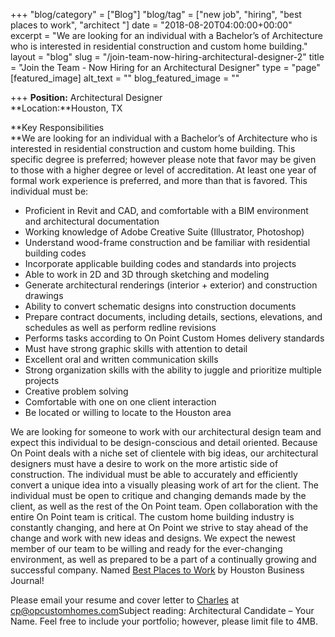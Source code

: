 +++
"blog/category" = ["Blog"]
"blog/tag" = ["new job", "hiring", "best places to work", "architect "]
date = "2018-08-20T04:00:00+00:00"
excerpt = "We are looking for an individual with a Bachelor’s of Architecture who is interested in residential construction and custom home building."
layout = "blog"
slug = "/join-team-now-hiring-architectural-designer-2"
title = "Join the Team - Now Hiring for an Architectural Designer"
type = "page"
[featured_image]
alt_text = ""
blog_featured_image = ""

+++
**Position:** Architectural Designer  
**Location:**Houston, TX

**Key Responsibilities  
**We are looking for an individual with a Bachelor’s of Architecture who is interested in residential construction and custom home building. This specific degree is preferred; however please note that favor may be given to those with a higher degree or level of accreditation. At least one year of formal work experience is preferred, and more than that is favored. This individual must be:

* Proficient in Revit and CAD, and comfortable with a BIM environment and architectural documentation
* Working knowledge of Adobe Creative Suite (Illustrator, Photoshop)
* Understand wood-frame construction and be familiar with residential building codes
* Incorporate applicable building codes and standards into projects
* Able to work in 2D and 3D through sketching and modeling
* Generate architectural renderings (interior + exterior) and construction drawings
* Ability to convert schematic designs into construction documents
* Prepare contract documents, including details, sections, elevations, and schedules as well as perform redline revisions
* Performs tasks according to On Point Custom Homes delivery standards
* Must have strong graphic skills with attention to detail
* Excellent oral and written communication skills
* Strong organization skills with the ability to juggle and prioritize multiple projects
* Creative problem solving
* Comfortable with one on one client interaction
* Be located or willing to locate to the Houston area

We are looking for someone to work with our architectural design team and expect this individual to be design-conscious and detail oriented. Because On Point deals with a niche set of clientele with big ideas, our architectural designers must have a desire to work on the more artistic side of construction. The individual must be able to accurately and efficiently convert a unique idea into a visually pleasing work of art for the client. The individual must be open to critique and changing demands made by the client, as well as the rest of the On Point team. Open collaboration with the entire On Point team is critical. The custom home building industry is constantly changing, and here at On Point we strive to stay ahead of the change and work with new ideas and designs. We expect the newest member of our team to be willing and ready for the ever-changing environment, as well as prepared to be a part of a continually growing and successful company. Named [Best Places to Work](https://onpointcustomhomes.com/about-us/recognition/) by Houston Business Journal!

Please email your resume and cover letter to [Charles](https://onpointcustomhomes.com/personnel/charles-pelini-aia/) at [cp@opcustomhomes.com](mailto:cp@opcustomhomes.com)Subject reading: Architectural Candidate – Your Name. Feel free to include your portfolio; however, please limit file to 4MB.
